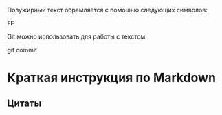 Полужирный текст обрамляется с помошью следующих символов:

**FF**

Git можно использовать для работы с текстом

git commit

# Краткая инструкция по Markdown

## Цитаты


